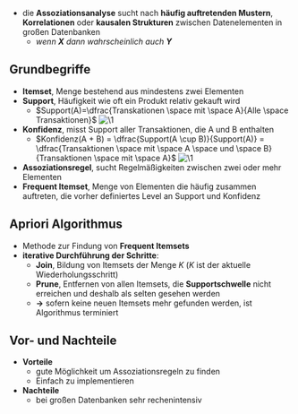 - die **Assoziationsanalyse** sucht nach **häufig auftretenden Mustern**, **Korrelationen** oder **kausalen Strukturen** zwischen Datenelementen in großen Datenbanken
	- *wenn **X** dann wahrscheinlich auch **Y***

## Grundbegriffe
- **Itemset**, Menge bestehend aus mindestens zwei Elementen
- **Support**, Häufigkeit wie oft ein Produkt relativ gekauft wird
	- $Support(A)=\dfrac{Transkationen \space mit \space A}{Alle \space Transaktionen}$ ![\1](attachments/\1)
- **Konfidenz**, misst Support aller Transaktionen, die A und B enthalten
	- $Konfidenz(A + B) = \dfrac{Support(A \cup B)}{Support(A)} = \dfrac{Transaktionen \space mit \space A \space und \space B}{Transaktionen \space mit \space A}$ ![\1](attachments/\1)
- **Assoziationsregel**, sucht Regelmäßigkeiten zwischen zwei oder mehr Elementen
- **Frequent Itemset**, Menge von Elementen die häufig zusammen auftreten, die vorher definiertes Level an Support und Konfidenz

## Apriori Algorithmus
- Methode zur Findung von **Frequent Itemsets**
- **iterative Durchführung der Schritte**:
	- **Join**, Bildung von Itemsets der Menge $K$ ($K$ ist der aktuelle Wiederholungsschritt)
	- **Prune**, Entfernen von allen Itemsets, die **Supportschwelle** nicht erreichen und deshalb als selten gesehen werden
	- **->** sofern keine neuen Itemsets mehr gefunden werden, ist Algorithmus terminiert

## Vor- und Nachteile
- **Vorteile**
	- gute Möglichkeit um Assoziationsregeln zu finden
	- Einfach zu implementieren
- **Nachteile**
	- bei großen Datenbanken sehr rechenintensiv
